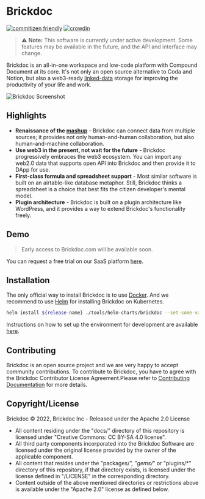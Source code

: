 # Brickdoc

[![commitizen friendly](https://img.shields.io/badge/commitizen-friendly-brightgreen.svg)](http://commitizen.github.io/cz-cli/)
[![crowdin](https://badges.crowdin.net/brickdoc/localized.svg)](https://crowdin.com/project/brickdoc)

> :warning: **Note:** This software is currently under active development. Some features may be available in the future, and the API and interface may change.

Brickdoc is an all-in-one workspace and low-code platform with Compound Document at its core. It's not only an open source alternative to Coda and Notion,
but also a web3-ready [linked-data](https://www.w3.org/standards/semanticweb/data) storage for improving the productivity of your life and work.

![Brickdoc Screenshot](https://pub.us-edge.brickdocusercontent.com/corp/github-growthing/screenshot.png)

## Highlights

- **Renaissance of the [mashup](<https://en.wikipedia.org/wiki/Mashup_(web_application_hybrid)>)** - Brickdoc can connect data from multiple sources; it provides not only human-and-human collaboration, but also human-and-machine collaboration.
- **Use web3 in the present, not wait for the future** - Brickdoc progressively embraces the web3 ecosystem. You can import any web2.0 data that supports open API into Brickdoc and then provide it to DApp for use.
- **First-class formula and spreadsheet support** - Most similar software is built on an airtable-like database metaphor. Still, Brickdoc thinks a spreadsheet is a choice that best fits the citizen developer's mental model.
- **Plugin architecture** - Brickdoc is built on a plugin architecture like WordPress, and it provides a way to extend Brickdoc's functionality freely.

## Demo

> Early access to Brickdoc.com will be available soon.

You can request a free trial on our SaaS platform [here](https://brickdoc.com/).

## Installation

The only official way to install Brickdoc is to use [Docker](https://www.docker.io/). And we recommend to use [Helm](https://helm.sh/docs/intro/quickstart/) for installing Brickdoc on Kubernetes.

```bash
helm install ${release-name} ./tools/helm-charts/brickdoc --set-some-variable=some-value
```

Instructions on how to set up the environment for development are available [here](./docs/SETUP_DEV_ENV.md).

## Contributing

Brickdoc is an open source project and we are very happy to accept community contributions. To contribute to Brickdoc, you have to agree with the Brickdoc Contributor License Agreement.Please refer to [Contributing Documentation](./docs/CONTRIBUTING.md) for more details.

## Copyright/License

Brickdoc © 2022, Brickdoc Inc - Released under the Apache 2.0 License

- All content residing under the "docs/" directory of this repository is licensed under "Creative Commons: CC BY-SA 4.0 license".
- All third party components incorporated into the Brickdoc Software are licensed under the original license provided by the owner of the applicable component.
- All content that resides under the "packages/_", "gems/_" or "plugins/\*" directory of this repository, if that directory exists, is licensed under the license defined in "/LICENSE" in the corresponding directory.
- Content outside of the above mentioned directories or restrictions above is available under the "Apache 2.0" license as defined below.
